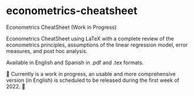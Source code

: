 # econometrics-cheatsheet
Econometrics CheatSheet (Work in Progress)

Econometrics CheatSheet using LaTeX with a complete review of the econometrics principles, assumptions of the linear regression model, error measures, and post hoc analysis.

Available in English and Spanish in .pdf and .tex formats.

:construction: Currently is a work in progress, an usable and more comprehensive version (in English) is scheduled to be released during the first week of 2022. :construction:
